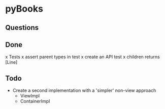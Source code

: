 
pyBooks
=======


Questions
---------

Done
----
x Tests
  x assert parent types in test
  x create an API test
x children returns [Line]

Todo
----
- Create a second implementation with a 'simpler' non-view approach
  - ViewImpl
  - ContainerImpl



